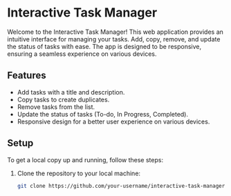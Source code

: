 # Interactive Task Manager

Welcome to the Interactive Task Manager! This web application provides an intuitive interface for managing your tasks. Add, copy, remove, and update the status of tasks with ease. The app is designed to be responsive, ensuring a seamless experience on various devices.

## Features

- Add tasks with a title and description.
- Copy tasks to create duplicates.
- Remove tasks from the list.
- Update the status of tasks (To-do, In Progress, Completed).
- Responsive design for a better user experience on various devices.

## Setup
To get a local copy up and running, follow these steps:

1. Clone the repository to your local machine:
   ```sh
   git clone https://github.com/your-username/interactive-task-manager.git
